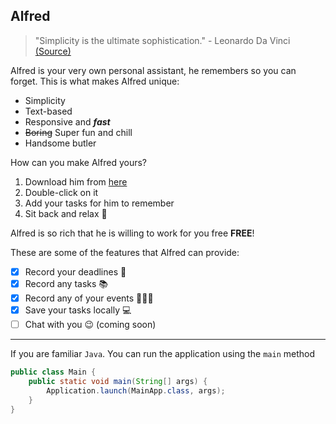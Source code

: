 ## Alfred
> "Simplicity is the ultimate sophistication." - Leonardo Da Vinci [(Source)](https://www.vectornator.io/blog/creativity-quotes/)

Alfred is your very own personal assistant,  he remembers so you can forget.
This is what makes Alfred unique:
- Simplicity
- Text-based
- Responsive and **_fast_**
- ~~Boring~~ Super fun and chill 
- Handsome butler

How can you make Alfred yours?
1. Download him from [here](https://nus-cs2103-ay2223s2.github.io/website/schedule/week4/project.html)
2. Double-click on it
3. Add your tasks for him to remember
4. Sit back and relax 🤤 

Alfred is so rich that he is willing to work for you free **FREE**!

These are some of the features that Alfred can provide:
- [x] Record your deadlines 📅 
- [x] Record any tasks 📚 
- [x] Record any of your events 🧑‍🤝‍🧑 
- [x] Save your tasks locally 💻 
- [ ] Chat with you 😉 (coming soon) 
___
If you are familiar `Java`. You can run the application using the `main` method
```java
public class Main {
    public static void main(String[] args) {
        Application.launch(MainApp.class, args);
    }
}
```
